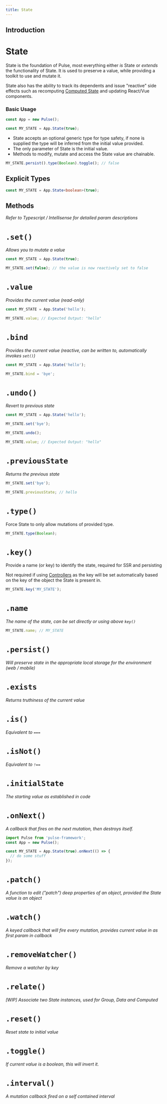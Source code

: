 ```yaml
---
title: State
---
```


## Introduction

# State

State is the foundation of Pulse, most everything either _is_ State or _extends_ the functionality of State. It is used to preserve a value, while providing a toolkit to use and mutate it.

State also has the ability to track its dependents and issue "reactive" side effects such as recomputing [Computed State](./computed.md) and updating React/Vue components.

### Basic Usage

```js
const App = new Pulse();

const MY_STATE = App.State(true);
```

- State accepts an optional generic type for type safety, if none is supplied the type will be inferred from the initial value provided.
- The only parameter of State is the initial value.
- Methods to modify, mutate and access the State value are chainable.

```js
MY_STATE.persist().type(Boolean).toggle(); // false
```

## Explicit Types

```ts
const MY_STATE = App.State<boolean>(true);
```

## Methods

_Refer to Typescript / Intellisense for detailed param descriptions_

# `.set()`

_Allows you to mutate a value_

```typescript
const MY_STATE = App.State(true);

MY_STATE.set(false); // the value is now reactively set to false
```

# `.value`

_Provides the current value (read-only)_

```typescript
const MY_STATE = App.State('hello');

MY_STATE.value; // Expected Output: "hello"
```

# `.bind`

_Provides the current value (reactive, can be written to, automatically invokes `set()`)_

```typescript
const MY_STATE = App.State('hello');

MY_STATE.bind = 'bye';
```

# `.undo()`

_Revert to previous state_

```typescript
const MY_STATE = App.State('hello');

MY_STATE.set('bye');

MY_STATE.undo();

MY_STATE.value; // Expected Output: "hello"
```

# `.previousState`

_Returns the previous state_

```typescript
MY_STATE.set('bye');

MY_STATE.previousState; // hello
```

# `.type()`

Force State to only allow mutations of provided type.

```typescript
MY_STATE.type(Boolean);
```

# `.key()`

Provide a name (or key) to identify the state, required for SSR and persisting

Not required if using [Controllers]() as the key will be set automatically based on the key of the object the State is present in.

```typescript
MY_STATE.key('MY_STATE');
```

# `.name`

_The name of the state, can be set directly or using above `key()`_

```typescript
MY_STATE.name; // MY_STATE
```

# `.persist()`

_Will preserve state in the appropriate local storage for the environment (web / mobile)_

# `.exists`

_Returns truthiness of the current value_

# `.is()`

_Equivalent to `===`_

# `.isNot()`

_Equivalent to `!==`_

# `.initialState`

_The starting value as established in code_

# `.onNext()`

_A callback that fires on the next mutation, then destroys itself._

```typescript
import Pulse from 'pulse-framework';
const App = new Pulse();

const MY_STATE = App.State(true).onNext(() => {
  // do some stuff
});
```

# `.patch()`

_A function to edit ("patch") deep properties of an object, provided the State value is an object_

# `.watch()`

_A keyed callback that will fire every mutation, provides current value in as first param in callback_

# `.removeWatcher()`

_Remove a watcher by key_

# `.relate()`

_[WIP] Associate two State instances, used for Group, Data and Computed_

# `.reset()`

_Reset state to initial value_

# `.toggle()`

_If current value is a boolean, this will invert it._

# `.interval()`

_A mutation callback fired on a self contained interval_
